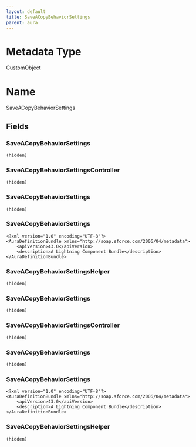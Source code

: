 ```yaml
---
layout: default
title: SaveACopyBehaviorSettings
parent: aura
---
```

# Metadata Type
CustomObject

# Name
SaveACopyBehaviorSettings
## Fields
### SaveACopyBehaviorSettings

```
(hidden)
```
### SaveACopyBehaviorSettingsController

```
(hidden)
```
### SaveACopyBehaviorSettings

```
(hidden)
```
### SaveACopyBehaviorSettings

```
<?xml version="1.0" encoding="UTF-8"?>
<AuraDefinitionBundle xmlns="http://soap.sforce.com/2006/04/metadata">
    <apiVersion>43.0</apiVersion>
    <description>A Lightning Component Bundle</description>
</AuraDefinitionBundle>
```
### SaveACopyBehaviorSettingsHelper

```
(hidden)
```
### SaveACopyBehaviorSettings

```
(hidden)
```
### SaveACopyBehaviorSettingsController

```
(hidden)
```
### SaveACopyBehaviorSettings

```
(hidden)
```
### SaveACopyBehaviorSettings

```
<?xml version="1.0" encoding="UTF-8"?>
<AuraDefinitionBundle xmlns="http://soap.sforce.com/2006/04/metadata">
    <apiVersion>43.0</apiVersion>
    <description>A Lightning Component Bundle</description>
</AuraDefinitionBundle>
```
### SaveACopyBehaviorSettingsHelper

```
(hidden)
```
